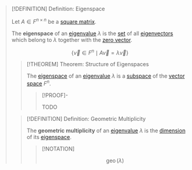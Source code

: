 >[!DEFINITION] Definition: Eigenspace
>
>Let $A \in F^{n \times n}$ be a [square matrix](../Square%20Matrix.md).
>
>The **eigenspace** of an [eigenvalue](Eigenvalue.md) $\lambda$ is the [set](../../../../../Set%20Theory/Set.md) of all [eigenvectors](Eigenvector.md) which belong to $\lambda$ together with the [zero vector](../../Row%20&%20Column%20Vectors/Column%20Vector.md).
>
>$$\{\vec{v} \in F^n \mid A\vec{v} = \lambda \vec{v}\}$$
>
>>[!THEOREM] Theorem: Structure of Eigenspaces
>>
>>The [eigenspace](Eigenspace.md) of an [eigenvalue](Eigenvalue.md) $\lambda$ is a [subspace](../../../Vector%20Spaces/Subspace.md) of the [vector space](../../Vector%20Space%20of%20Matrices.md) $F^n$.
>>
>>>[!PROOF]-
>>>
>>>TODO
>>>
>
>>[!DEFINITION] Definition: Geometric Multiplicity
>>
>>The **geometric multiplicity** of an [eigenvalue](Eigenvalue.md) $\lambda$ is the [dimension](../../../Bases/Dimension.md) of its [eigenspace](Eigenspace.md).
>>
>>>[!NOTATION]
>>>
>>>$$\operatorname{geo}(\lambda)$$
>>>
>>
>

